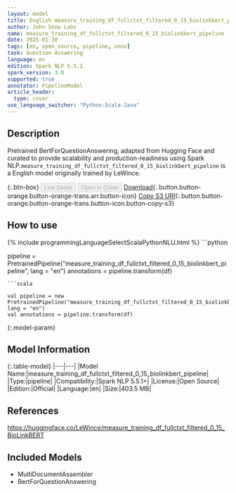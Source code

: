 ```yaml
---
layout: model
title: English measure_training_df_fullctxt_filtered_0_15_biolinkbert_pipeline pipeline BertForQuestionAnswering from LeWince
author: John Snow Labs
name: measure_training_df_fullctxt_filtered_0_15_biolinkbert_pipeline
date: 2025-01-30
tags: [en, open_source, pipeline, onnx]
task: Question Answering
language: en
edition: Spark NLP 5.5.1
spark_version: 3.0
supported: true
annotator: PipelineModel
article_header:
  type: cover
use_language_switcher: "Python-Scala-Java"
---
```


## Description

Pretrained BertForQuestionAnswering, adapted from Hugging Face and curated to provide scalability and production-readiness using Spark NLP.`measure_training_df_fullctxt_filtered_0_15_biolinkbert_pipeline` is a English model originally trained by LeWince.

{:.btn-box}
<button class="button button-orange" disabled>Live Demo</button>
<button class="button button-orange" disabled>Open in Colab</button>
[Download](https://s3.amazonaws.com/auxdata.johnsnowlabs.com/public/models/measure_training_df_fullctxt_filtered_0_15_biolinkbert_pipeline_en_5.5.1_3.0_1738223866494.zip){:.button.button-orange.button-orange-trans.arr.button-icon}
[Copy S3 URI](s3://auxdata.johnsnowlabs.com/public/models/measure_training_df_fullctxt_filtered_0_15_biolinkbert_pipeline_en_5.5.1_3.0_1738223866494.zip){:.button.button-orange.button-orange-trans.button-icon.button-copy-s3}

## How to use



<div class="tabs-box" markdown="1">
{% include programmingLanguageSelectScalaPythonNLU.html %}
```python

pipeline = PretrainedPipeline("measure_training_df_fullctxt_filtered_0_15_biolinkbert_pipeline", lang = "en")
annotations =  pipeline.transform(df)   

```
```scala

val pipeline = new PretrainedPipeline("measure_training_df_fullctxt_filtered_0_15_biolinkbert_pipeline", lang = "en")
val annotations = pipeline.transform(df)

```
</div>

{:.model-param}
## Model Information

{:.table-model}
|---|---|
|Model Name:|measure_training_df_fullctxt_filtered_0_15_biolinkbert_pipeline|
|Type:|pipeline|
|Compatibility:|Spark NLP 5.5.1+|
|License:|Open Source|
|Edition:|Official|
|Language:|en|
|Size:|403.5 MB|

## References

https://huggingface.co/LeWince/measure_training_df_fullctxt_filtered_0_15_BioLinkBERT

## Included Models

- MultiDocumentAssembler
- BertForQuestionAnswering